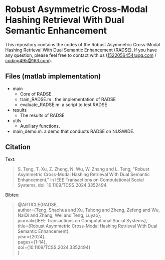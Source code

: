 # Robust Asymmetric Cross-Modal Hashing Retrieval With Dual Semantic Enhancement

This repository contains the codes of the Robust Asymmetric Cross-Modal Hashing Retrieval With Dual Semantic Enhancement (RADSE). If you have any question, please feel free to contact with us (1522056454@qq.com / coding495@163.com).  

## Files (matlab implementation)

- main 
  - Core of RADSE.
  - train_RADSE.m : the implementation of RADSE
  - evaluate_RADSE.m: a script to test RADSE
- results
  - The results of RADSE
- utils
  - Auxiliary functions.
- main_demo.m: a demo that conducts RADSE on NUSWIDE.

## Citation

Text: 

> S. Teng, T. Xu, Z. Zheng, N. Wu, W. Zhang and L. Teng, "Robust Asymmetric Cross-Modal Hashing Retrieval With Dual Semantic Enhancement," in IEEE Transactions on Computational Social Systems, doi: 10.1109/TCSS.2024.3352494.

Bibtex: 

> @ARTICLE{RADSE,  
>   author={Teng, Shaohua and Xu, Tuhong and Zheng, Zefeng and Wu, NaiQi and Zhang, Wei and Teng, Luyao},  
>   journal={IEEE Transactions on Computational Social Systems},   
>   title={Robust Asymmetric Cross-Modal Hashing Retrieval With Dual Semantic Enhancement},   
>   year={2024},  
>   pages={1-14},  
>   doi={10.1109/TCSS.2024.3352494}  
> }

